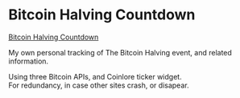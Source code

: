 # Bitcoin Halving Countdown

<a href="https://bitcoin-halving-countdown.pages.dev/">Bitcoin Halving Countdown</a>

My own personal tracking of The Bitcoin Halving event, and related information. <br>

Using three Bitcoin APIs, and Coinlore ticker widget. <br>
For redundancy, in case other sites crash, or disapear.

